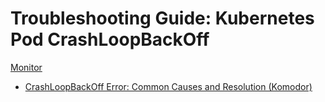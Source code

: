 # Troubleshooting Guide: Kubernetes Pod CrashLoopBackOff

[Monitor](./pod-crashloopbackoff.json)

- [CrashLoopBackOff Error: Common Causes and Resolution (Komodor)](https://komodor.com/learn/how-to-fix-crashloopbackoff-kubernetes-error/)
